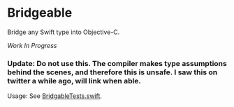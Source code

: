 # Bridgeable
Bridge any Swift type into Objective-C.

_Work In Progress_

### Update: Do not use this. The compiler makes type assumptions behind the scenes, and therefore this is unsafe. I saw this on twitter a while ago, will link when able.

Usage: See [BridgableTests.swift](https://github.com/JThramer/Bridgeable/blob/master/BridgeableTests/BridgeableTests.swift).
